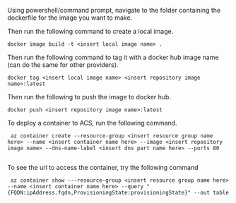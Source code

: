 Using powershell/command prompt, navigate to the folder containing the dockerfile for the image you want to make.

Then run the following command to create a local image.
```
docker image build -t <insert local image name> . 
```
Then run the following command to tag it with a docker hub image name (can do the same for other providers).
```
docker tag <insert local image name> <insert repository image name>:latest   
```
Then run the following to push the image to docker hub.
```
docker push <insert repository image name>:latest  
```

To deploy a container to ACS, run the following command.

```
 az container create --resource-group <insert resource group name here> --name <insert container name here> --image <insert repository image name> --dns-name-label <insert dns part name here> --ports 80 
 
```

To see the url to access the container, try the following command
```
 az container show ---resource-group <insert resource group name here> --name <insert container name here> --query "{FQDN:ipAddress.fqdn,ProvisioningState:provisioningState}" --out table
```